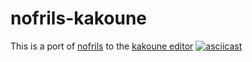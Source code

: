 # nofrils-kakoune

This is a port of [nofrils](https://github.com/robertmeta/nofrils) to the [kakoune editor](http://kakoune.org)
[![asciicast](https://asciinema.org/a/Od6wwKjIkz097WJIgo8za075q.png)](https://asciinema.org/a/Od6wwKjIkz097WJIgo8za075q)
